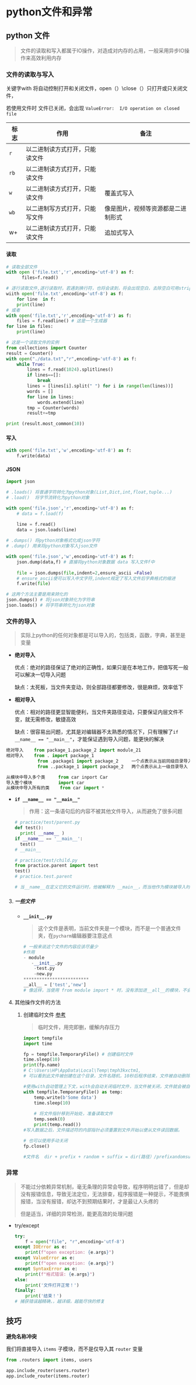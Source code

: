 # python文件和异常

## python 文件

> 文件的读取和写入都属于IO操作，对造成对内存的占用，一般采用异步IO操作来高效利用内存

### 文件的读取与写入

关键字with 将自动控制打开和关闭文件，open（）\\close（）只打开或只关闭文件，

若使用文件时 文件已关闭，会出现 `ValueError:  I/O operation on closed file`

| 标志 | 作用                           | 备注                               |
| ---- | ------------------------------ | ---------------------------------- |
| `r`  | 以二进制读方式打开，只能读文件 |                                    |
| `rb` | 以二进制读方式打开，只能读文件 |                                    |
| `w`  | 以二进制读方式打开，只能读文件 | 覆盖式写入                         |
| `wb` | 以二进制写方式打开，只能写文件 | 像是图片，视频等资源都是二进制形式 |
| w+   | 以二进制读方式打开，只能读文件 | 追加式写入                         |

#### 读取

```python
# 读取全部文件
with open ('file.txt','r',encoding='utf-8') as f:
      files=f.read()

# 逐行读取文件,逐行读取时，若遇到换行符，也将会读到，将会出现空白，去除空白可用strip()
wiith open('file.txt',encoding='utf-8') as f:
    for line  in f:
    print(line)
# 或者
with open('file.txt','r',encoding='utf-8') as f:
    files = f.readline() # 这是一个生成器
for line in files:
    print(line)

# 这是一个读取文件的实例
from collections import Counter
result = Counter()
with open("./data.txt","r",encoding='utf-8') as f:
    while True:
        lines = f.read(1024).splitlines()
        if lines==[]:
            break
        lines = [lines[i].split(" ") for i in range(len(lines))]
        words = []
        for line in lines:
            words.extend(line)
        tmp = Counter(words)
        result+=tmp

print (result.most_common(10))
```

#### 写入

```python
with open('file.txt','w',encoding='utf-8') as f:
    f.write(data)
```

#### JSON

```python 
import json

# .loads() 将普通字符转化为python对象(List,Dict,int,float,tuple...)
# .load()  将字节流转化为python对象

with open('file.json','r',encoding='utf-8') as f:
    # data = f.load(f)

    line = f.read()
    data = json.loads(line)
    
# .dumps() 将python对象格式化成json字符
# .dump() 用来将python对象写入json文件

with open('file.json','w',encoding='utf-8') as f:
    json.dump(data,f) # 直接将python对象数据 data 写入文件f中
    
    file = json.dumps(file,indent=2,ensure_ascii =False)
    # ensure_ascii使可以写入中文字符,indent规定了写入文件后字典格式的缩进
    f.write(file)

# 这两个方法主要是用来转化的    
json.dumps() # 将json对象转化为字符串
json.loads() # 将字符串转化为json对象
```

### 文件的导入

> 实际上python的任何对象都是可以导入的，包括类，函数，字典，甚至是变量

- **绝对导入**

  优点：绝对的路径保证了绝对的正确性，如果只是在本地工作，把值写死一般可以解决一切导入问题

  缺点：太死板，当文件夹变动，则全部路径都要修改，很是麻烦，效率低下

- **相对导入**

  优点：相对的路径更显智能便利，当文件夹路径变动，只要保证内层文件不变，就无需修改，敏捷高效

  缺点：很容易出问题，尤其是对编辑器不太熟悉的情况下，只有理解了`if __name__ == "__main__"`，才能保证遇到导入问题，能更快的解决

```python
绝对导入	from package_1.package_2 import module_21
相对导入	from . import package_1
			from .package1 import package_2		一个点表示从当前同级目录导入
			from ..package_1 import package_2   两个点表示从上一级目录导入

从模块中导入多个类     from car inport Car
导入整个模块     		import car
从模块中导入所有的类    from car import *
```

- **`if __name__ == "__main__"`**

  > 作用：这一条语句后的内容不被其他文件导入，从而避免了很多问题

  ```python
  # practice/test/parent.py
  def test():
  	print( __name__ )
  if __name__ == '__main__':
  	test()
  # __main__
  
  # practice/test/child.py
  from practice.parent import test
  test()
  # practice.test.parent
  
  # 当__name__在定义它的文件运行时，他被解释为 __main__，而当他作为模块被导入时，他就是被定义时的文件名
  ```

3. ##### 一些文件

   - **`__init__.py`**  

     > 这个文件是表明，当前文件夹是一个模块，而不是一个普通文件夹，在`pycharm`编辑器要注意这点

     ```python
     # 一般来说这个文件的内容应该尽量少
     #作用
     - module
     	-__init__.py
         -test.py
         -new.py
     *************************
     __all__ = ['test','new']
     # 像这样，当使用 from module import * 时，没有添加进__all__的模块，不会被导入进来
     ```

4. 其他操作文件的方法

   1. 创建临时文件 [参考](http://c.biancheng.net/view/2560.html)

      > 临时文件，用完即删，缓解内存压力

      ```python
      import tempfile
      import time
      
      fp = tempfile.TemporaryFile() # 创建临时文件
      time.sleep(10)
      print(fp.name)
      # C:\Users\HP\AppData\Local\Temp\tmph3kxctm1,
      # 可以看到此文件被创建在这个目录，文件名随机，10秒后程序结束，文件被自动删除
      
      #使用with自动管理上下文，with会自动关闭临时文件，当文件被关闭，文件就会被自动删除
      with tempfile.TemporaryFile() as temp:
          temp.write(b'Some data')
          time.sleep(10)
          
          # 将文件指针移到开始处，准备读取文件
          temp.seek(0)
          print(temp.read())
      #写入数据之后，文件描述符的内部指针必须重置到文件开始以便从文件读回数据。
      
      # 也可以使用手动关闭
      fp.close()
      
      #文件名  dir + prefix + random + suffix = dir(路径）/prefixandomsuffix 后缀并不是格式后缀，默认没有文件名
      ```

### 异常

> 不能过分依赖异常机制，毫无条理的异常会导致，程序明明出错了，但是却没有报错信息，导致无法定位，无法排查，程序报错是一种提示，不能畏惧报错，当没有报错，却达不到预期结果时，才是最让人头疼的
>
> 但是适当，详细的异常检测，能更高效的处理问题

- try/except

  ```python
  try:
      f = open("file", "r",encoding='utf-8')
  except IOError as e:
      print(f"open exception: {e.args}")
  except ValueError as e:
      print(f"open exception: {e.args}")
  except SyntaxError as e:
      print(f"格式错误: {e.args}")
  else:
      print('文件打开正常！')
  finally:
      print('结束！')
  # 捕获错误越精确，，越详细，越能尽快的修复
  ```



## 技巧

**避免名称冲突**

我们将直接导入 `items` 子模块，而不是仅导入其 `router` 变量

```python
from .routers import items, users

app.include_router(users.router)
app.include_router(items.router)
```










